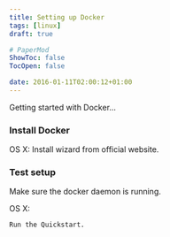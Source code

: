 ```yaml
---
title: Setting up Docker
tags: [linux]
draft: true

# PaperMod
ShowToc: false
TocOpen: false

date: 2016-01-11T02:00:12+01:00
---
```


Getting started with Docker...



### Install Docker

OS X: Install wizard from official website.

### Test setup

Make sure the docker daemon is running.

OS X:

    Run the Quickstart.

    

